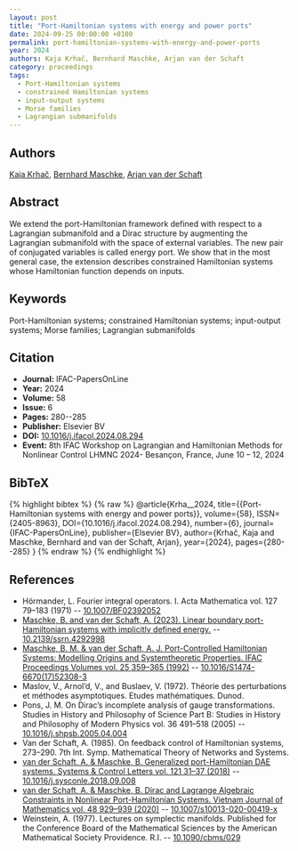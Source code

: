 ```yaml
---
layout: post
title: "Port-Hamiltonian systems with energy and power ports"
date: 2024-09-25 00:00:00 +0100
permalink: port-hamiltonian-systems-with-energy-and-power-ports
year: 2024
authors: Kaja Krhač, Bernhard Maschke, Arjan van der Schaft
category: proceedings
tags:
  - Port-Hamiltonian systems
  - constrained Hamiltonian systems
  - input-output systems
  - Morse families
  - Lagrangian submanifolds
---
```

 
## Authors
[Kaja Krhač](authors/kaja-krhac), [Bernhard Maschke](authors/bernhard-maschke), [Arjan van der Schaft](authors/arjan-van-der-schaft)
 
## Abstract
We extend the port-Hamiltonian framework defined with respect to a Lagrangian submanifold and a Dirac structure by augmenting the Lagrangian submanifold with the space of external variables. The new pair of conjugated variables is called energy port. We show that in the most general case, the extension describes constrained Hamiltonian systems whose Hamiltonian function depends on inputs.
 
## Keywords
Port-Hamiltonian systems; constrained Hamiltonian systems; input-output systems; Morse families; Lagrangian submanifolds
 
## Citation
- **Journal:** IFAC-PapersOnLine
- **Year:** 2024
- **Volume:** 58
- **Issue:** 6
- **Pages:** 280--285
- **Publisher:** Elsevier BV
- **DOI:** [10.1016/j.ifacol.2024.08.294](https://doi.org/10.1016/j.ifacol.2024.08.294)
- **Event:** 8th IFAC Workshop on Lagrangian and Hamiltonian Methods for Nonlinear Control LHMNC 2024- Besançon, France, June 10 – 12, 2024
 
## BibTeX
{% highlight bibtex %}
{% raw %}
@article{Krha__2024,
  title={{Port-Hamiltonian systems with energy and power ports}},
  volume={58},
  ISSN={2405-8963},
  DOI={10.1016/j.ifacol.2024.08.294},
  number={6},
  journal={IFAC-PapersOnLine},
  publisher={Elsevier BV},
  author={Krhač, Kaja and Maschke, Bernhard and van der Schaft, Arjan},
  year={2024},
  pages={280--285}
}
{% endraw %}
{% endhighlight %}
 
## References
- Hörmander, L. Fourier integral operators. I. Acta Mathematica vol. 127 79–183 (1971) -- [10.1007/BF02392052](https://doi.org/10.1007/BF02392052)
- [Maschke, B. and van der Schaft, A. (2023). Linear boundary port-Hamiltonian systems with implicitly defined energy.](linear-port-hamiltonian-dae-systems-revisited-bis) -- [10.2139/ssrn.4292998](https://doi.org/10.2139/ssrn.4292998)
- [Maschke, B. M. & van der Schaft, A. J. Port-Controlled Hamiltonian Systems: Modelling Origins and Systemtheoretic Properties. IFAC Proceedings Volumes vol. 25 359–365 (1992)](port-controlled-hamiltonian-systems-modelling-origins-and-systemtheoretic-properties-92) -- [10.1016/S1474-6670(17)52308-3](https://doi.org/10.1016/S1474-6670(17)52308-3)
- Maslov, V., Arnol’d, V., and Buslaev, V. (1972). Théorie des perturbations et méthodes asymptotiques. Etudes mathématiques. Dunod.
- Pons, J. M. On Dirac’s incomplete analysis of gauge transformations. Studies in History and Philosophy of Science Part B: Studies in History and Philosophy of Modern Physics vol. 36 491–518 (2005) -- [10.1016/j.shpsb.2005.04.004](https://doi.org/10.1016/j.shpsb.2005.04.004)
- Van der Schaft, A. (1985). On feedback control of Hamiltonian systems, 273–290. 7th Int. Symp. Mathematical Theory of Networks and Systems.
- [van der Schaft, A. & Maschke, B. Generalized port-Hamiltonian DAE systems. Systems &amp; Control Letters vol. 121 31–37 (2018)](generalized-port-hamiltonian-dae-systems) -- [10.1016/j.sysconle.2018.09.008](https://doi.org/10.1016/j.sysconle.2018.09.008)
- [van der Schaft, A. & Maschke, B. Dirac and Lagrange Algebraic Constraints in Nonlinear Port-Hamiltonian Systems. Vietnam Journal of Mathematics vol. 48 929–939 (2020)](dirac-and-lagrange-algebraic-constraints-in-nonlinear-port-hamiltonian-systems) -- [10.1007/s10013-020-00419-x](https://doi.org/10.1007/s10013-020-00419-x)
- Weinstein, A. (1977). Lectures on symplectic manifolds. Published for the Conference Board of the Mathematical Sciences by the American Mathematical Society Providence. R.I. -- [10.1090/cbms/029](https://doi.org/10.1090/cbms/029)

